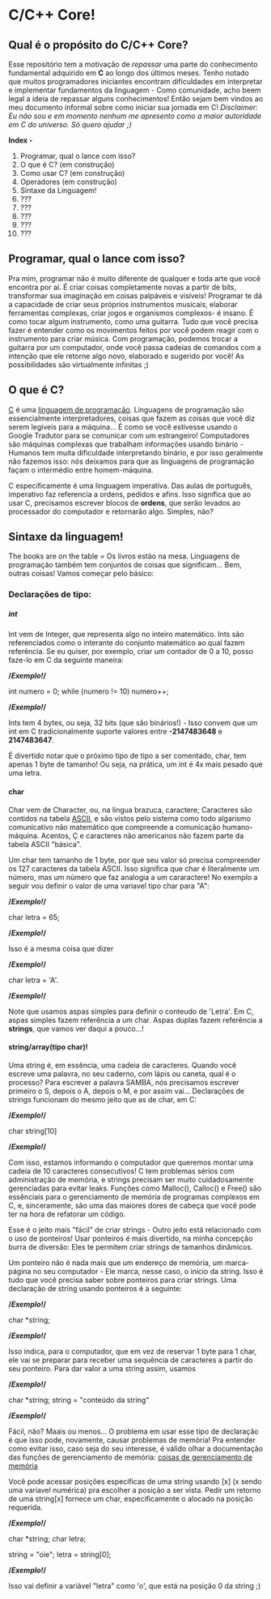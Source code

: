 # C/C++ Core!

## Qual é o propósito do C/C++ Core?
Esse repositório tem a motivação de *repassar* uma parte do conhecimento fundamental adquirido em **C** ao longo dos últimos meses.
Tenho notado que muitos programadores iniciantes encontram dificuldades em interpretar e implementar fundamentos da linguagem - Como comunidade, acho beem legal a ideia de repassar alguns conhecimentos! Então sejam bem vindos ao meu documento informal sobre como iniciar sua jornada em C!
*Disclaimer: Eu não sou e em momento nenhum me apresento como a maior autoridade em C do universo. Só quero ajudar  ;)*

**Index -**
1. Programar, qual o lance com isso?
2. O que é C? (em construção)
3. Como usar C? (em construção)
4. Operadores (em construção)
5. Sintaxe da Linguagem!
6. ???
7. ???
8. ???
9. ???
10. ???

## Programar, qual o lance com isso?
Pra mim, programar não é muito diferente de qualquer e toda arte que você encontra por aí. É criar coisas completamente novas a partir de bits, transformar sua imaginação em coisas palpáveis e visíveis! Programar te dá a capacidade de criar seus próprios instrumentos musicais, elaborar ferramentas complexas, criar jogos e organismos complexos- é insano.
É como tocar algum instrumento, como uma guitarra. Tudo que você precisa fazer é entender como os movimentos feitos por você podem reagir com o instrumento para criar música. Com programação, podemos trocar a guitarra por um computador, onde você passa cadeias de comandos com a intenção que ele retorne algo novo, elaborado e sugerido por você! As possibilidades são virtualmente infinitas ;)

## O que é C?
[C](https://en.wikipedia.org/wiki/C_(programming_language)) é uma [linguagem de programação](https://pt.wikipedia.org/wiki/Linguagem_de_programa%C3%A7%C3%A3o#:~:text=A%20linguagem%20de%20programa%C3%A7%C3%A3o%20%C3%A9,instru%C3%A7%C3%B5es%20de%20processamento%20ao%20computador.). Linguagens de programação são essencialmente interpretadores, coisas que fazem as coisas que você diz serem legiveis para a máquina... É como se você estivesse usando o Google Tradutor para se comunicar com um estrangeiro!
Computadores são máquinas complexas que trabalham informações usando binário - Humanos tem muita dificuldade interpretando binário, e por isso geralmente não fazemos isso: nós deixamos para que as linguagens de programação façam o intermédio entre homem-máquina.

C especificamente é uma linguagem imperativa. Das aulas de português, imperativo faz referencia a ordens, pedidos e afins. Isso significa que ao usar C, precisamos escrever blocos de **ordens**, que serão levados ao processador do computador e retornarão algo. Simples, não?

## Sintaxe da linguagem!
The books are on the table = Os livros estão na mesa.
Linguagens de programação também tem conjuntos de coisas que significam... Bem, outras coisas! Vamos começar pelo básico:

### Declarações de tipo:

##### int
Int vem de Integer, que representa algo no inteiro matemático. Ints são referenciados como o interante do conjunto matemático ao qual fazem referência. 
Se eu quiser, por exemplo, criar um contador de 0 a 10, posso faze-lo em C da seguinte maneira:

**/*Exemplo!*/**

int numero = 0;
while (numero != 10)
  numero++;
  
**/*Exemplo!*/**

Ints tem 4 bytes, ou  seja, 32 bits (que são binários!) - Isso convem que um int em C tradicionalmente suporte valores entre **-2147483648** e **2147483647**.

É divertido notar que o próximo tipo de tipo a ser comentado, char, tem apenas 1 byte de tamanho! Ou seja, na prática, um int é 4x mais pesado que uma letra.

#### char
Char vem de Character, ou, na lingua brazuca, caractere;
Caracteres são  contidos na tabela [ASCII](https://www.rapidtables.com/code/text/ascii-table.html), e são vistos pelo sistema como todo algarismo comunicativo não matemático que compreende a comunicação humano-máquina. Acentos, Ç e caracteres não americanos não fazem parte da tabela ASCII "básica".

Um char tem tamanho de 1 byte, por que seu valor só precisa compreender os 127 caracteres da tabela ASCII. Isso significa que char é literalmente um número, mas um número que faz analogia a um cararactere! No exemplo a seguir vou definir o valor de uma variavel tipo char para "A":

**/*Exemplo!*/**

char  letra = 65;

**/*Exemplo!*/**

Isso é a mesma coisa que dizer

**/*Exemplo!*/**

char  letra = 'A'.

**/*Exemplo!*/**

Note que usamos aspas simples para definir o conteudo de 'Letra'. Em C, aspas simples fazem referência a um char. Aspas duplas fazem referência a **strings**, que vamos ver daqui a pouco...!

#### string/array(tipo char)!
Uma string é, em essência, uma cadeia de caracteres. Quando você escreve uma palavra, no seu caderno, com lápis ou caneta, qual é o processo? Para escrever a palavra SAMBA, nós precisamos escrever primeiro o S, depois o A, depois o M, e por assim vai...
Declarações de strings funcionam do mesmo jeito que as de char, em C:

**/*Exemplo!*/**

char string[10]

**/*Exemplo!*/**

Com isso, estamos informando o computador que queremos montar uma cadeia de 10 caracteres consecutivos! C tem problemas sérios com administração de memória, e strings precisam ser muito cuidadosamente gerenciadas para evitar leaks. Funções como Malloc(), Calloc() e Free() são essênciais para o gerenciamento de memória de programas complexos em C, e, sinceramente, são uma das maiores dores de cabeça que você pode ter na hora de refatorar um código.

Esse é o jeito mais "fácil" de criar strings - Outro jeito está relacionado com o uso de ponteiros!
Usar ponteiros é mais divertido, na minha concepção burra de diversão: Eles te permitem criar strings de tamanhos dinâmicos.

Um ponteiro não é nada mais que um endereço de memória, um marca-página no seu computador - Ele marca, nesse caso, o início da string. Isso é tudo que você precisa saber sobre ponteiros para criar strings.
Uma declaração de string usando ponteiros é a seguinte:

**/*Exemplo!*/**

char  *string;

**/*Exemplo!*/**

Isso indica, para o computador, que em vez de reservar 1 byte para 1 char, ele vai se preparar para receber uma sequência de caracteres a partir do seu ponteiro. Para dar valor a uma string assim, usamos

**/*Exemplo!*/**

char  *string;
string = "conteúdo da string"

**/*Exemplo!*/**

Fácil, não?
Maais ou menos... 
O problema em usar esse tipo de declaração é que isso pode, novamente, causar problemas de memória! Pra entender como evitar isso, caso seja do seu interesse, é válido olhar a documentação das funções de gerenciamento de memória: [coisas de gerenciamento de memória](https://www.geeksforgeeks.org/dynamic-memory-allocation-in-c-using-malloc-calloc-free-and-realloc/)

Você pode acessar posições específicas de uma string usando [x] (x sendo uma variavel numérica) pra escolher a posição a ser vista. Pedir um retorno de uma string[x] fornece um char, especificamente o alocado na posição requerida.

**/*Exemplo!*/**

char *string;
char letra;

string = "oie";
letra = string[0];

**/*Exemplo!*/**

Isso vai definir a variável "letra" como 'o', que está na posição 0 da string ;)
